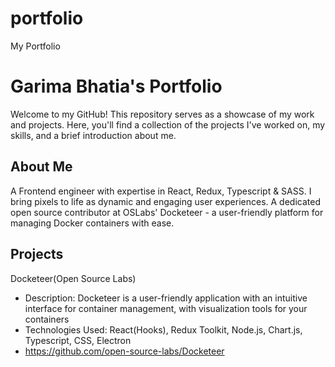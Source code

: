 # portfolio
My Portfolio

# Garima Bhatia's Portfolio

Welcome to my GitHub! This repository serves as a showcase of my work and projects. Here, you'll find a collection of the projects I've worked on, my skills, and a brief introduction about me.

## About Me

A Frontend engineer with expertise in React, Redux, Typescript & SASS. I bring pixels to life as dynamic and engaging user experiences. A dedicated open source contributor at OSLabs' Docketeer - a user-friendly platform for managing Docker containers with ease. 

## Projects

Docketeer(Open Source Labs)

- Description: Docketeer is a user-friendly application with an intuitive interface for container management, with visualization tools for your containers 
- Technologies Used: React(Hooks), Redux Toolkit, Node.js, Chart.js, Typescript, CSS, Electron
- https://github.com/open-source-labs/Docketeer
